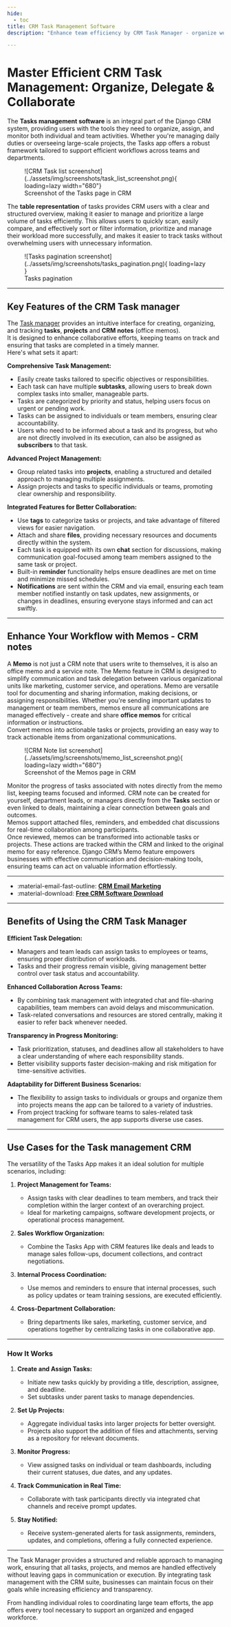 ```yaml
---
hide:
  - toc
title: CRM Task Management Software
description: "Enhance team efficiency by CRM Task Manager - organize workloads, assign projects, and track progress with collaborative tools: chat, file sharing and reminders"

---
```


# **Master Efficient CRM Task Management: Organize, Delegate & Collaborate**

The **Tasks management software** is an integral part of the Django CRM system, providing users with the tools they need to organize, assign, and monitor both individual and team activities. Whether you're managing daily duties or overseeing large-scale projects, the Tasks app offers a robust framework tailored to support efficient workflows across teams and departments.  

<figure markdown="span">
  ![CRM Task list screenshot](../assets/img/screenshots/task_list_screenshot.png){ loading=lazy width="680"}
  <figcaption>Screenshot of the Tasks page in CRM</figcaption>
</figure>

The **table representation** of tasks provides CRM users with a clear and structured overview, making it easier to manage and prioritize a large volume of tasks efficiently.
This allows users to quickly scan, easily compare, and effectively sort or filter information, prioritize and manage their workload more successfully, and makes it easier to track tasks without overwhelming users with unnecessary information.

<figure markdown="span">
  ![Tasks pagination screenshot](../assets/img/screenshots/tasks_pagination.png){ loading=lazy }
  <figcaption>Tasks pagination</figcaption>
</figure>

---

## **Key Features of the CRM Task manager**

The [Task manager](../help/task-management.md) provides an intuitive interface for creating, organizing, and tracking **tasks**, **projects** and **CRM notes** (office memos).  
It is designed to enhance collaborative efforts, keeping teams on track and ensuring that tasks are completed in a timely manner.  
Here's what sets it apart:

**Comprehensive Task Management:**

- Easily create tasks tailored to specific objectives or responsibilities.
- Each task can have multiple **subtasks**, allowing users to break down complex tasks into smaller, manageable parts.
- Tasks are categorized by priority and status, helping users focus on urgent or pending work.
- Tasks can be assigned to individuals or team members, ensuring clear accountability.
- Users who need to be informed about a task and its progress, but who are not directly involved in its execution, can also be assigned as **subscribers** to that task.

**Advanced Project Management:**

- Group related tasks into **projects**, enabling a structured and detailed approach to managing multiple assignments.
- Assign projects and tasks to specific individuals or teams, promoting clear ownership and responsibility.

**Integrated Features for Better Collaboration:**

- Use **tags** to categorize tasks or projects, and take advantage of filtered views for easier navigation.
- Attach and share **files**, providing necessary resources and documents directly within the system.
- Each task is equipped with its own **chat** section for discussions, making communication goal-focused among team members assigned to the same task or project.
- Built-in **reminder** functionality helps ensure deadlines are met on time and minimize missed schedules.
- **Notifications** are sent within the CRM and via email, ensuring each team member notified instantly on task updates, new assignments, or changes in deadlines, ensuring everyone stays informed and can act swiftly.

---

## **Enhance Your Workflow with Memos - CRM notes**

A **Memo** is not just a CRM note that users write to themselves, it is also an office memo and a service note.
The Memo feature in CRM is designed to simplify communication and task delegation between various organizational units like marketing, customer service, and operations. Memo are versatile tool for documenting and sharing information, making decisions, or assigning responsibilities. Whether you're sending important updates to management or team members, memos ensure all communications are managed effectively - create and share **office memos** for critical information or instructions.  
Convert memos into actionable tasks or projects, providing an easy way to track actionable items from organizational communications.

<figure markdown="span">
  ![CRM Note list screenshot](../assets/img/screenshots/memo_list_screenshot.png){ loading=lazy width="680"}
  <figcaption>Screenshot of the Memos page in CRM</figcaption>
</figure>

Monitor the progress of tasks associated with notes directly from the memo list, keeping teams focused and informed.
CRM note can be created for yourself, department leads, or managers directly from the **Tasks** section or even linked to deals, maintaining a clear connection between goals and outcomes.  
Memos support attached files, reminders, and embedded chat discussions for real-time collaboration among participants.  
Once reviewed, memos can be transformed into actionable tasks or projects. These actions are tracked within the CRM and linked to the original memo for easy reference.
Django CRM’s Memo feature empowers businesses with effective communication and decision-making tools, ensuring teams can act on valuable information effortlessly.

---

<div class="grid cards" markdown>

- :material-email-fast-outline: [**CRM Email Marketing**](massmail-app-features.md)
- :material-download: [**Free CRM Software Download**](../download.md)

</div>

---

## **Benefits of Using the CRM Task Manager**

**Efficient Task Delegation:**

- Managers and team leads can assign tasks to employees or teams, ensuring proper distribution of workloads.
- Tasks and their progress remain visible, giving management better control over task status and accountability.

**Enhanced Collaboration Across Teams:**

- By combining task management with integrated chat and file-sharing capabilities, team members can avoid delays and miscommunication.
- Task-related conversations and resources are stored centrally, making it easier to refer back whenever needed.

**Transparency in Progress Monitoring:**

- Task prioritization, statuses, and deadlines allow all stakeholders to have a clear understanding of where each responsibility stands.
- Better visibility supports faster decision-making and risk mitigation for time-sensitive activities.

**Adaptability for Different Business Scenarios:**

- The flexibility to assign tasks to individuals or groups and organize them into projects means the app can be tailored to a variety of industries.
- From project tracking for software teams to sales-related task management for CRM users, the app supports diverse use cases.

---

## **Use Cases for the Task management CRM**

The versatility of the Tasks App makes it an ideal solution for multiple scenarios, including:

1. **Project Management for Teams:**
   - Assign tasks with clear deadlines to team members, and track their completion within the larger context of an overarching project.
   - Ideal for marketing campaigns, software development projects, or operational process management.

2. **Sales Workflow Organization:**
   - Combine the Tasks App with CRM features like deals and leads to manage sales follow-ups, document collections, and contract negotiations.

3. **Internal Process Coordination:**
   - Use memos and reminders to ensure that internal processes, such as policy updates or team training sessions, are executed efficiently.

4. **Cross-Department Collaboration:**
   - Bring departments like sales, marketing, customer service, and operations together by centralizing tasks in one collaborative app.

---

### How It Works

1. **Create and Assign Tasks:**
   - Initiate new tasks quickly by providing a title, description, assignee, and deadline.
   - Set subtasks under parent tasks to manage dependencies.

2. **Set Up Projects:**
   - Aggregate individual tasks into larger projects for better oversight.
   - Projects also support the addition of files and attachments, serving as a repository for relevant documents.

3. **Monitor Progress:**
   - View assigned tasks on individual or team dashboards, including their current statuses, due dates, and any updates.

4. **Track Communication in Real Time:**
   - Collaborate with task participants directly via integrated chat channels and receive prompt updates.

5. **Stay Notified:**
   - Receive system-generated alerts for task assignments, reminders, updates, and completions, offering a fully connected experience.

---

The Task Manager provides a structured and reliable approach to managing work, ensuring that all tasks, projects, and memos are handled effectively without leaving gaps in communication or execution. By integrating task management with the CRM suite, businesses can maintain focus on their goals while increasing efficiency and transparency.

From handling individual roles to coordinating large team efforts, the app offers every tool necessary to support an organized and engaged workforce.
